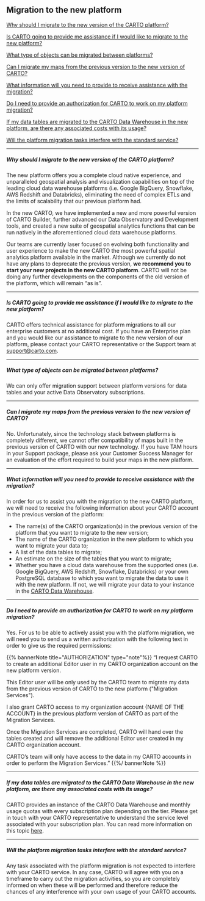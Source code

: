 ## Migration to the new platform

[Why should I migrate to the new version of the CARTO platform?](#why-should-i-migrate-to-the-new-version-of-the-carto-platform)

[Is CARTO going to provide me assistance if I would like to migrate to the new platform?](#is-carto-going-to-provide-me-assistance-if-i-would-like-to-migrate-to-the-new-platform)

[What type of objects can be migrated between platforms? ](#what-type-of-objects-can-be-migrated-between-platforms)

[Can I migrate my maps from the previous version to the new version of CARTO? ](#can-i-migrate-my-maps-from-the-previous-version-to-the-new-version-of-carto)

[What information will you need to provide to receive assistance with the migration?](#what-information-will-you-need-to-provide-to-receive-assistance-with-the-migration)

[Do I need to provide an authorization for CARTO to work on my platform migration?](#do-i-need-to-provide-an-authorization-for-carto-to-work-on-my-platform-migration)

[If my data tables are migrated to the CARTO Data Warehouse in the new platform, are there any associated costs with its usage? ](#if-my-data-tables-are-migrated-to-the-carto-data-warehouse-in-the-new-platform-are-there-any-associated-costs-with-its-usage)

[Will the platform migration tasks interfere with the standard service?](#will-the-platform-migration-tasks-interfere-with-the-standard-service)


---

<!-- Using level 5 headers to avoid the title being listed in the tree -->
##### Why should I migrate to the new version of the CARTO platform?

The new platform offers you a complete cloud native experience, and unparalleled geospatial analysis and visualization capabilities on top of the leading cloud data warehouse platforms (i.e. Google BigQuery, Snowflake, AWS Redshift and Databricks), eliminating the need of complex ETLs and the limits of scalability that our previous platform had. 

In the new CARTO, we have implemented a new and more powerful version of CARTO Builder, further advanced our Data Observatory and Development tools, and created a new suite of geospatial analytics functions that can be run natively in the aforementioned cloud data warehouse platforms.  

Our teams are currently laser focused on evolving both functionality and user experience to make the new CARTO the most powerful spatial analytics platform available in the market. Although we currently do not have any plans to deprecate the previous version, **we recommend you to start your new projects in the new CARTO platform**. CARTO will not be doing any further developments on the components of the old version of the platform, which will remain “as is”. 

---

##### Is CARTO going to provide me assistance if I would like to migrate to the new platform?

CARTO offers technical assistance for platform migrations to all our enterprise customers at no additional cost. If you have an Enterprise plan and you would like our assistance to migrate to the new version of our platform, please contact your CARTO representative or the Support team at support@carto.com.

---

##### What type of objects can be migrated between platforms? 

We can only offer migration support between platform versions for data tables and your active Data Observatory subscriptions.

---

##### Can I migrate my maps from the previous version to the new version of CARTO?

No. Unfortunately, since the technology stack between platforms is completely different, we cannot offer compatibility of maps built in the previous version of CARTO with our new technology. If you have TAM hours in your Support package, please ask your Customer Success Manager for an evaluation of the effort required to build your maps in the new platform. 

---

##### What information will you need to provide to receive assistance with the migration?

In order for us to assist you with the migration to the new CARTO platform, we will need to receive the following information about your CARTO account in the previous version of the platform:

- The name(s) of the CARTO organization(s) in the previous version of the platform that you want to migrate to the new version;
- The name of the CARTO organization in the new platform to which you want to migrate your data to;
- A list of the data tables to migrate;
- An estimate on the size of the tables that you want to migrate;
- Whether you have a cloud data warehouse from the supported ones (i.e. Google BigQuery, AWS Redshift, Snowflake, Databricks) or your own PostgreSQL database to which you want to migrate the data to use it with the new platform. If not, we will migrate your data to your instance in the [CARTO Data Warehouse](https://docs.carto.com/carto-user-manual/connections/carto-data-warehouse/). 

---

##### Do I need to provide an authorization for CARTO to work on my platform migration?

Yes. For us to be able to actively assist you with the platform migration, we will need you to send us a written authorization with the following text in order to give us the required permissions:

{{% bannerNote title="AUTHORIZATION" type="note"%}}
“I request CARTO to create an additional Editor user in my CARTO organization account on the new platform version.

This Editor user will be only used by the CARTO team to migrate my data from the previous version of CARTO to the new platform ("Migration Services"). 

I also grant CARTO access to my organization account {NAME OF THE ACCOUNT} in the previous platform version of CARTO as part of the Migration Services.

Once the Migration Services are completed, CARTO will hand over the tables created and will remove the additional Editor user created in my CARTO organization account.

CARTO’s team will only have access to the data in my CARTO accounts in order to perform the Migration Services.”
{{%/ bannerNote %}}

---

##### If my data tables are migrated to the CARTO Data Warehouse in the new platform, are there any associated costs with its usage? 

CARTO provides an instance of the CARTO Data Warehouse and monthly usage quotas with every subscription plan depending on the tier. Please get in touch with your CARTO representative to understand the service level associated with your subscription plan. You can read more information on this topic [here](https://docs.carto.com/carto-user-manual/connections/carto-data-warehouse/). 

---

##### Will the platform migration tasks interfere with the standard service?


Any task associated with the platform migration is not expected to interfere with your CARTO service. In any case, CARTO will agree with you on a timeframe to carry out the migration activities, so you are completely informed on when these will be performed and therefore reduce the chances of any interference with your own usage of your CARTO accounts.







